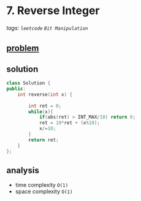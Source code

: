 # 7. Reverse Integer

###### tags: `leetcode` `Bit Manipulation` 

## [problem](https://leetcode.com/problems/reverse-integer/)

## solution


```c++
class Solution {
public:
    int reverse(int x) {
        
        int ret = 0;
        while(x){
            if(abs(ret) > INT_MAX/10) return 0;
            ret = 10*ret + (x%10);
            x/=10;
        }
        return ret;
    }
};
```
## analysis
- time complexity `O(1)`
- space complexity `O(1)`


